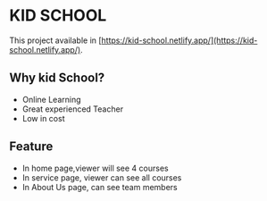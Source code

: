 # KID SCHOOL

This project available in [https://kid-school.netlify.app/](https://kid-school.netlify.app/).

## Why kid School?

- Online Learning
- Great experienced Teacher
- Low in cost

## Feature

- In home page,viewer will see 4 courses
- In service page, viewer can see all courses
- In About Us page, can see team members

